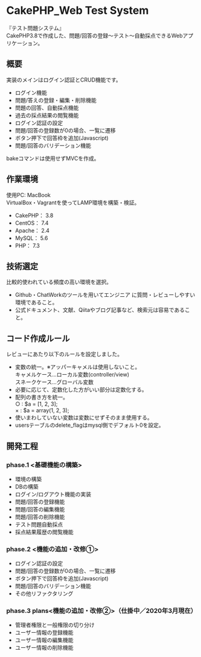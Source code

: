 # CakePHP_Web Test System

『テスト問題システム』<br>
CakePHP3.8で作成した、問題/回答の登録〜テスト〜自動採点できるWebアプリケーション。


## 概要

実装のメインはログイン認証とCRUD機能です。<br>

* ログイン機能
* 問題/答えの登録・編集・削除機能
* 問題の回答、自動採点機能
* 過去の採点結果の閲覧機能
* ログイン認証の設定
* 問題/回答の登録数が0の場合、一覧に遷移
* ボタン押下で回答枠を追加(Javascript)
* 問題/回答のバリデーション機能<br>

bakeコマンドは使用せずMVCを作成。


## 作業環境
 
使用PC: MacBook<br>
VirtualBox・Vagrantを使ってLAMP環境を構築・検証。

* CakePHP： 3.8
* CentOS： 7.4
* Apache： 2.4
* MySQL： 5.6
* PHP： 7.3


## 技術選定

比較的使われている頻度の高い環境を選択。
* Github・ChatWorkのツールを用いてエンジニア に質問・レビューしやすい環境であること。
* 公式ドキュメント、文献、Qiitaやブログ記事など、検索元は容易であること。


## コード作成ルール

レビューにあたり以下のルールを設定しました。

* 変数の統一。※アッパーキャメルは使用しないこと。<br>
キャメルケース…ローカル変数(controller/view)<br>
スネークケース…グローバル変数　<br>
*  必要に応じて、定数化した方がいい部分は定数化する。
* 配列の書き方を統一。<br>
  ○ : $a = [1, 2, 3];<br>
  × : $a = array(1, 2, 3);<br>
* 使いまわしていない変数は変数にせずそのまま使用する。
*  usersテーブルのdelete_flagはmysql側でデフォルト0を設定。


## 開発工程

### phase.1 <基礎機能の構築>
* 環境の構築
* DBの構築
* ログイン/ログアウト機能の実装
* 問題/回答の登録機能
* 問題/回答の編集機能
* 問題/回答の削除機能
* テスト問題自動採点
* 採点結果履歴の閲覧機能

### phase.2 <機能の追加・改修①>

* ログイン認証の設定
* 問題/回答の登録数が0の場合、一覧に遷移
* ボタン押下で回答枠を追加(Javascript)
* 問題/回答のバリデーション機能
* その他リファクタリング

### phase.3 plans<機能の追加・改修②>（仕掛中／2020年3月現在）
* 管理者権限と一般権限の切り分け
* ユーザー情報の登録機能
* ユーザー情報の編集機能
* ユーザー情報の削除機能








